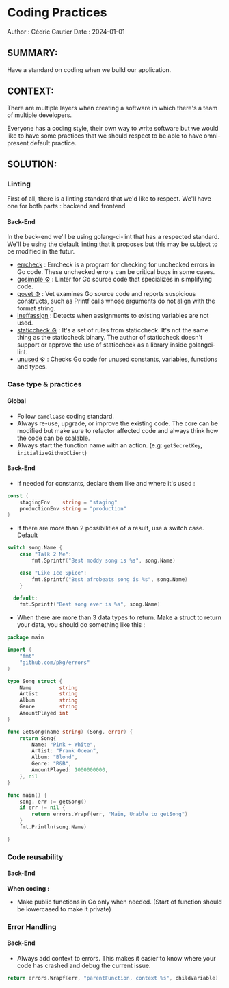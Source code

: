 # Coding Practices

Author : Cédric Gautier
Date : 2024-01-01

## SUMMARY:

Have a standard on coding when we build our application.

## CONTEXT:

There are multiple layers when creating a software in which there's a team of multiple developers.

Everyone has a coding style, their own way to write software but we would like to have some practices that we should respect to be able to have omni-present default practice.

## SOLUTION:

### Linting

First of all, there is a linting standard that we'd like to respect. We'll have one for both parts : backend and frontend

#### Back-End

In the back-end we'll be using golang-ci-lint that has a respected standard. We'll be using the default linting that it proposes but this may be subject to be modified in the futur.

- [errcheck](https://github.com/kisielk/errcheck) : Errcheck is a program for checking for unchecked errors in Go code. These unchecked errors can be critical bugs in some cases.
- [gosimple ⚙️](https://github.com/dominikh/go-tools/tree/master/simple) : Linter for Go source code that specializes in simplifying code.
- [govet ⚙️](https://pkg.go.dev/cmd/vet) : Vet examines Go source code and reports suspicious constructs, such as Printf calls whose arguments do not align with the format string.
- [ineffassign](https://golangci-lint.run/usage/linters/#:~:text=v1.0.0-,ineffassign,-Detects%20when%20assignments) : Detects when assignments to existing variables are not used.
- [staticcheck ⚙️](https://golangci-lint.run/usage/linters/#:~:text=v1.0.0-,staticcheck,-%E2%9A%99%EF%B8%8F) : It's a set of rules from staticcheck. It's not the same thing as the staticcheck binary. The author of staticcheck doesn't support or approve the use of staticcheck as a library inside golangci-lint.
- [unused ⚙️](https://github.com/dominikh/go-tools/tree/master/unused) : Checks Go code for unused constants, variables, functions and types.

### Case type & practices

#### Global

- Follow `camelCase` coding standard.
- Always re-use, upgrade, or improve the existing code. The core can be modified but make sure to refactor affected code and always think how the code can be scalable.
- Always start the function name with an action. (e.g: `getSecretKey`, `initializeGithubClient`)

#### Back-End

- If needed for constants, declare them like and where it's used :

```go
const (
	stagingEnv    string = "staging"
	productionEnv string = "production"
)
```

- If there are more than 2 possibilities of a result, use a switch case. Default

```go
switch song.Name {
	case "Talk 2 Me":
		fmt.Sprintf("Best moddy song is %s", song.Name)

	case "Like Ice Spice":
		fmt.Sprintf("Best afrobeats song is %s", song.Name)
	}

  default:
    fmt.Sprintf("Best song ever is %s", song.Name)
```

- When there are more than 3 data types to return. Make a struct to return your data, you should do something like this :

```go
package main

import (
	"fmt"
	"github.com/pkg/errors"
)

type Song struct {
	Name         string
	Artist       string
	Album        string
	Genre        string
	AmountPlayed int
}

func GetSong(name string) (Song, error) {
	return Song{
		Name: "Pink + White",
		Artist: "Frank Ocean",
		Album: "Blond",
		Genre: "R&B",
		AmountPlayed: 1000000000,
	}, nil
}

func main() {
	song, err := getSong()
	if err != nil {
		return errors.Wrapf(err, "Main, Unable to getSong")
	}
	fmt.Println(song.Name)

}
```

### Code reusability

#### Back-End

**When coding :**

- Make public functions in Go only when needed. (Start of function should be lowercased to make it private)

### Error Handling

#### Back-End

- Always add context to errors. This makes it easier to know where your code has crashed and debug the current issue.

```go
return errors.Wrapf(err, "parentFunction, context %s", childVariable)
```
